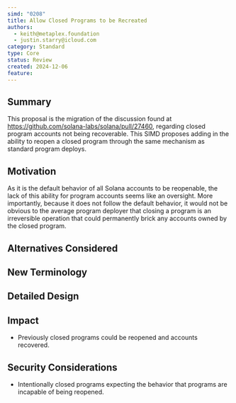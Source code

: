 ```yaml
---
simd: "0208"
title: Allow Closed Programs to be Recreated
authors:
  - keith@metaplex.foundation
  - justin.starry@icloud.com
category: Standard
type: Core
status: Review
created: 2024-12-06
feature:
---
```


## Summary

This proposal is the migration of the discussion found at
https://github.com/solana-labs/solana/pull/27460, regarding closed program
accounts not being recoverable. This SIMD proposes adding in the ability to
reopen a closed program through the same mechanism as standard program deploys.

## Motivation

As it is the default behavior of all Solana accounts to be reopenable, the lack
of this ability for program accounts seems like an oversight. More importantly,
because it does not follow the default behavior, it would not be obvious to the
average program deployer that closing a program is an irreversible operation
that could permanently brick any accounts owned by the closed program.

## Alternatives Considered

## New Terminology

## Detailed Design

## Impact

- Previously closed programs could be reopened and accounts recovered.

## Security Considerations

- Intentionally closed programs expecting the behavior that programs are
  incapable of being reopened.
